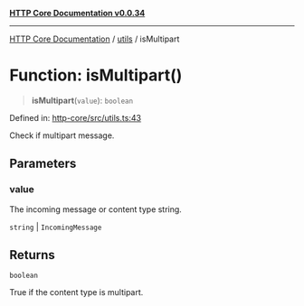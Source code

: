 [**HTTP Core Documentation v0.0.34**](../../README.md)

***

[HTTP Core Documentation](../../modules.md) / [utils](../README.md) / isMultipart

# Function: isMultipart()

> **isMultipart**(`value`): `boolean`

Defined in: [http-core/src/utils.ts:43](https://github.com/stonemjs/http-core/blob/6ce19e93bd5f8b28975217f6c01558c07c7c03c7/src/utils.ts#L43)

Check if multipart message.

## Parameters

### value

The incoming message or content type string.

`string` | `IncomingMessage`

## Returns

`boolean`

True if the content type is multipart.

